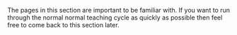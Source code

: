 The pages in this section are important to be familiar with. If you want to run through the normal normal teaching cycle as quickly as possible then feel free to come back to this section later.


